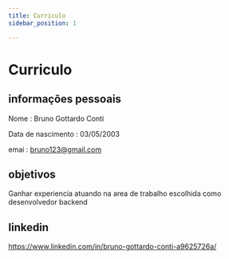 ```yaml
---
title: Curriculo
sidebar_position: 1

---
```


# Curriculo


## informações pessoais

Nome : Bruno Gottardo Conti

Data de nascimento : 03/05/2003

emai : bruno123@gmail.com

## objetivos

Ganhar experiencia atuando na area de trabalho escolhida como desenvolvedor backend

## linkedin

https://www.linkedin.com/in/bruno-gottardo-conti-a9625726a/